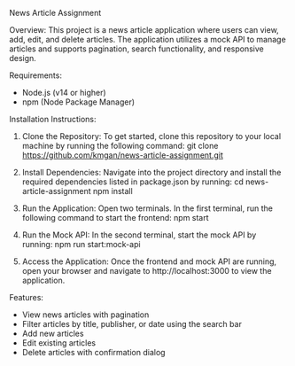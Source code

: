 News Article Assignment

Overview:
This project is a news article application where users can view, add, edit, and delete articles. The application utilizes a mock API to manage articles and supports pagination, search functionality, and responsive design.

Requirements:
- Node.js (v14 or higher)
- npm (Node Package Manager)

Installation Instructions:

1. Clone the Repository:
   To get started, clone this repository to your local machine by running the following command:
   git clone https://github.com/kmgan/news-article-assignment.git

2. Install Dependencies:
   Navigate into the project directory and install the required dependencies listed in package.json by running:
   cd news-article-assignment
   npm install

3. Run the Application:
   Open two terminals. In the first terminal, run the following command to start the frontend:
   npm start

4. Run the Mock API:
   In the second terminal, start the mock API by running:
   npm run start:mock-api

5. Access the Application:
   Once the frontend and mock API are running, open your browser and navigate to http://localhost:3000 to view the application.

Features:
- View news articles with pagination
- Filter articles by title, publisher, or date using the search bar
- Add new articles
- Edit existing articles
- Delete articles with confirmation dialog
